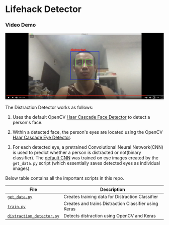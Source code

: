 # Lifehack Detector

### Video Demo
[![Everything Is AWESOME](additional/demo.png)](https://youtu.be/SJ1-PvWhSbc "Everything Is AWESOME")


The Distraction Detector works as follows:

1. Uses the default OpenCV [Haar Cascade Face Detector](https://github.com/opencv/opencv/blob/master/data/haarcascades/haarcascade_frontalface_default.xml) to detect a person's face.

2. Within a detected face, the person's eyes are located using the OpenCV [Haar Cascade Eye Detector](https://github.com/opencv/opencv/blob/master/data/haarcascades/haarcascade_eye.xml).

3. For each detected eye, a pretrained Convolutional Neural Network(CNN) is used to predict whether a person is distracted or not(binary classifier). The [default CNN](https://github.com/ExtremelySunnyYK/Lifehack-2021/blob/main/src/cnn/distraction_model.hdf5) was trained on eye images created by the `get_data.py` script (which essentially saves detected eyes as individual images).

Below table contains all the important scripts in this repo.

| File  | Description  |
|---|---|
| [`get_data.py`](https://github.com/ExtremelySunnyYK/Lifehack-2021/blob/master/src/get_data.py)  | Creates training data for Distraction Classifier  |
| [`train.py`](https://github.com/johannesharmse/ExtremelySunnyYK/Lifehack-2021/master/src/cnn/train.py)  | Creates and trains Distraction Classifier using Keras  |
| [`distraction_detector.py`](https://github.com/ExtremelySunnyYK/Lifehack-2021/blob/master/src/distraction_detector.py)  | Detects distraction using OpenCV and Keras |
